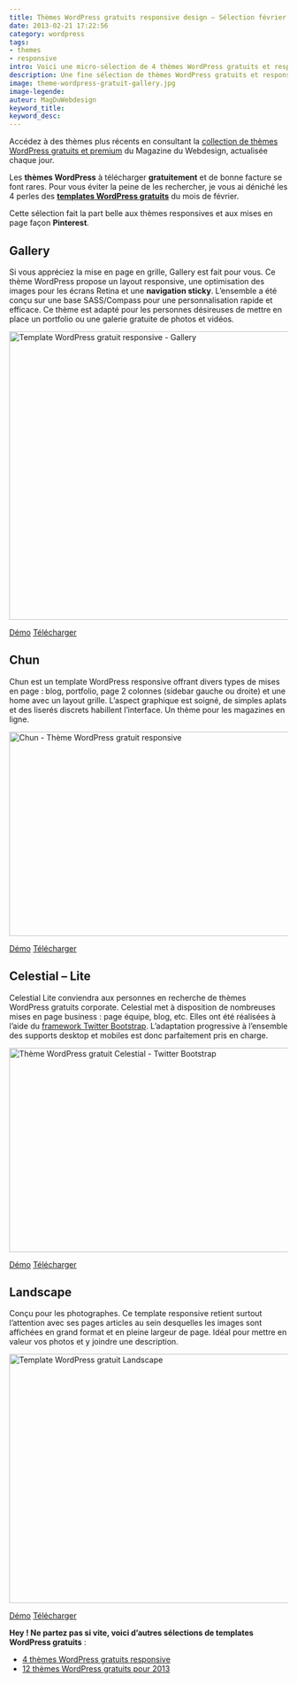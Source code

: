 ```yaml
---
title: Thèmes WordPress gratuits responsive design – Sélection février 2013
date: 2013-02-21 17:22:56
category: wordpress
tags:
- themes
- responsive
intro: Voici une micro-sélection de 4 thèmes WordPress gratuits et responsives.
description: Une fine sélection de thèmes WordPress gratuits et responsive pour février 2013. Simplicité du design et adaptabilité
image: theme-wordpress-gratuit-gallery.jpg
image-legende:
auteur: MagDuWebdesign
keyword_title:
keyword_desc:
---
```

<p class="panel radius">Accédez à des thèmes plus récents en consultant la <a href="http://www.magazineduwebdesign.com/ressources/themes-wordpress/">collection de thèmes WordPress gratuits et premium</a> du Magazine du Webdesign, actualisée chaque jour.</p>
<p>Les <strong>thèmes WordPress</strong> à télécharger <strong>gratuitement</strong> et de bonne facture se font rares. Pour vous éviter la peine de les rechercher, je vous ai déniché les 4 perles des <strong><a title="14 Thèmes WordPress gratuits de grande qualité" href="http://magazineduwebdesign.com/themes-wordpress-gratuits-de-grande-qualite">templates WordPress gratuits</a></strong> du mois de février.</p>
<p>Cette sélection fait la part belle aux thèmes responsives et aux mises en page façon <strong>Pinterest</strong>.</p>
<h2>Gallery</h2>
<p>Si vous appréciez la mise en page en grille, Gallery est fait pour vous. Ce thème WordPress propose un layout responsive, une optimisation des images pour les écrans Retina et une <strong>navigation sticky</strong>. L’ensemble a été conçu sur une base SASS/Compass pour une personnalisation rapide et efficace. Ce thème est adapté pour les personnes désireuses de mettre en place un portfolio ou une galerie gratuite de photos et vidéos.</p>
<p><img class="size-full wp-image-3592" title="Template WordPress gratuit responsive - Gallery" src="https://s3-eu-west-1.amazonaws.com/mdw-images/large/theme-wordpress-gratuit-gallery.jpg" alt="Template WordPress gratuit responsive - Gallery" width="555" height="521"></p>
<a class="button secondary radius" href="http://demos.upthemes.com/#gallery " target="_blank">Démo</a>
<a class="button primary radius" href="http://upthemes.com/themes/gallery/" target="_blank">Télécharger</a>
<h2>Chun</h2>
<p>Chun est un template WordPress responsive offrant divers types de mises en page : blog, portfolio, page 2 colonnes (sidebar gauche ou droite) et une home avec un layout grille. L’aspect graphique est soigné, de simples aplats et des liserés&nbsp;discrets habillent l’interface.&nbsp;Un thème pour les magazines en ligne.</p>
<p><img class="size-full wp-image-3591" title="Chun - Thème WordPress gratuit responsive" src="https://s3-eu-west-1.amazonaws.com/mdw-images/large/theme-wordpress-gratuit-Chun.jpg" alt="Chun - Thème WordPress gratuit responsive" width="555" height="369"></p>
<a class="button secondary radius" href="http://locallylost.com/chun/" target="_blank">Démo</a>
<a class="button primary radius" href="http://themehybrid.com/themes/chun" target="_blank">Télécharger</a>
<h2>Celestial – Lite</h2>
<p>Celestial Lite conviendra aux personnes en recherche de thèmes WordPress gratuits corporate. Celestial met à disposition de nombreuses mises en page business : page équipe, blog, etc. Elles ont été réalisées à l’aide du <a title="Bootstrap Lovers – 10+ Ressources, Thèmes et Kits CSS UI" href="http://magazineduwebdesign.com/bootstrap-ressources-template-kit-ui-bouton">framework Twitter Bootstrap</a>. L’adaptation progressive à l’ensemble des supports desktop et mobiles est donc parfaitement pris en charge.</p>
<p><img class="size-full wp-image-3590" title="Thème WordPress gratuit Celestial - Twitter Bootstrap" src="https://s3-eu-west-1.amazonaws.com/mdw-images/large/theme-wordpress-gratuit-Celestial.jpg" alt="Thème WordPress gratuit Celestial - Twitter Bootstrap" width="555" height="369"></p>
<a class="button secondary radius" href="http://demo.styledthemes.com/celestial-free/" target="_blank">Démo</a>
<a class="button primary radius" href="http://wordpress.org/extend/themes/celestial-lite" target="_blank">Télécharger</a>
<h2>Landscape</h2>
<p>Conçu pour les photographes. Ce template responsive retient surtout l’attention avec ses pages articles au sein desquelles les images sont affichées en grand format et en pleine largeur de page. Idéal pour mettre en valeur vos photos et y joindre une description.</p>
<p><img class="size-full wp-image-3593 " title="Thème WordPress gratuit Landscape" src="https://s3-eu-west-1.amazonaws.com/mdw-images/large/theme-wordpress-gratuit-landscape.jpg" alt="Template WordPress gratuit Landscape" width="555" height="450"></p>
<a class="button secondary radius" href="http://landscape.blankthemes.com/" target="_blank">Démo</a>
<a class="button primary radius" href="http://blankthemes.com/landscape/" target="_blank">Télécharger</a>
<p><strong>Hey ! Ne partez pas si vite, voici d’autres sélections de templates WordPress gratuits</strong> :</p>
<ul>
<li><a title="6 Thèmes WordPress gratuits en responsive" href="http://magazineduwebdesign.com/themes-wordpress-gratuits-responsive">4 thèmes WordPress gratuits&nbsp;responsive</a></li>
<li><a title="12 thèmes WordPress gratuits pour 2013" href="http://magazineduwebdesign.com/12-themes-wordpress-gratuits-responsive-selection-2013">12 thèmes WordPress gratuits pour 2013</a></li>
</ul>
